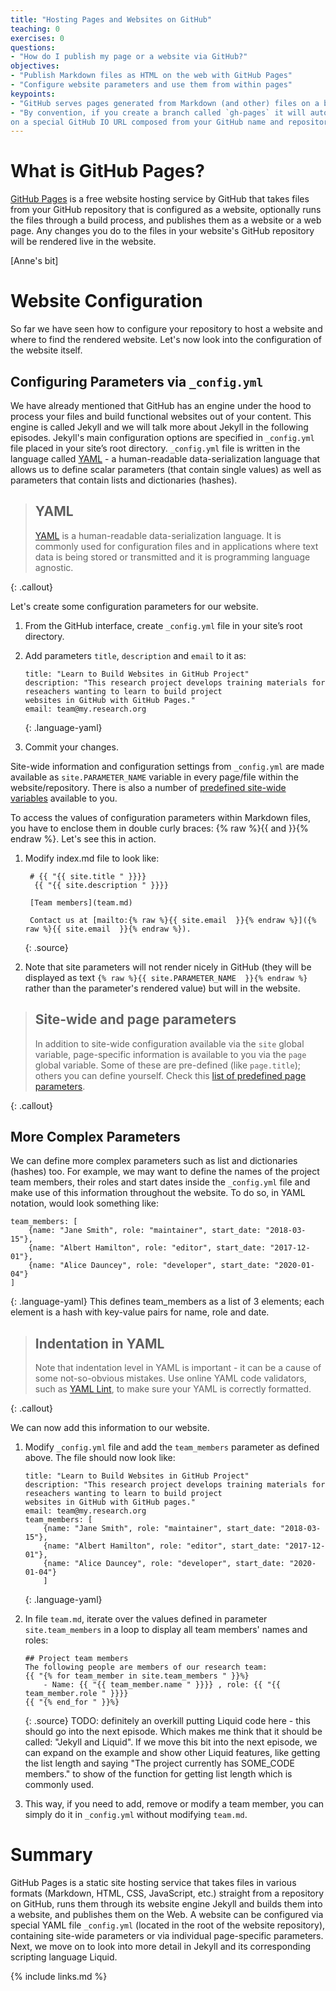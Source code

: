 ```yaml
---
title: "Hosting Pages and Websites on GitHub"
teaching: 0
exercises: 0
questions:
- "How do I publish my page or a website via GitHub?"
objectives:
- "Publish Markdown files as HTML on the web with GitHub Pages"
- "Configure website parameters and use them from within pages" 
keypoints:
- "GitHub serves pages generated from Markdown (and other) files on a branch of a GitHub repository specified by the user"
- "By convention, if you create a branch called `gh-pages` it will automatically be published as a website by GitHub
on a special GitHub IO URL composed from your GitHub name and repository name"
---
```


# What is GitHub Pages?
[GitHub Pages](https://docs.github.com/en/github/working-with-github-pages/about-github-pages) is a free website 
hosting service by GitHub that takes files from your GitHub repository that is configured as a website, 
optionally runs the files through a build process, and publishes them as a website or a web page. 
Any changes you do to the files in your website's GitHub repository 
will be rendered live in the website.

[Anne's bit]

# Website Configuration
So far we have seen how to configure your repository to host a website and where to find the rendered website. Let's
now look into the configuration of the website itself.

## Configuring Parameters via `_config.yml`
We have already mentioned that GitHub has an engine under the hood to process your files and 
build functional websites out of your content. 
This engine is called Jekyll and we will talk more about Jekyll in the following episodes. 
Jekyll's main configuration options are specified in `_config.yml` file placed in your site’s root directory. 
`_config.yml` file is written 
in the language called [YAML](https://yaml.org/) - a human-readable data-serialization language that allows us to define scalar 
parameters (that contain single values) as well as parameters that contain lists and dictionaries (hashes). 

> ## YAML 
>
> [YAML](https://yaml.org/) is a human-readable data-serialization language. It is commonly used for configuration files and in 
> applications where text data is being stored or transmitted and it is programming language agnostic.  
>
{: .callout}

Let's create some configuration parameters for our website.

1. From the GitHub interface, create `_config.yml` file in your site’s root directory.
2. Add parameters `title`, `description` and `email` to it as:

    ~~~
    title: "Learn to Build Websites in GitHub Project"
    description: "This research project develops training materials for reseachers wanting to learn to build project 
    websites in GitHub with GitHub Pages."
    email: team@my.research.org
    ~~~  
    {: .language-yaml}

3. Commit your changes.

Site-wide information and configuration settings from 
`_config.yml` are made available as `site.PARAMETER_NAME` variable in every page/file within the website/repository. 
There is also a number of 
[predefined site-wide variables](https://jekyllrb.com/docs/variables#site-variables) available to you. 

To access the values of configuration parameters within Markdown files, you have to enclose them in double curly 
braces: {% raw %}{{ and  }}{% endraw %}. Let's see this in action.

1. Modify index.md file to look like:
   ~~~
    # {{ "{{ site.title " }}}} 
     {{ "{{ site.description " }}}}     
   
    [Team members](team.md) 
   
    Contact us at [mailto:{% raw %}{{ site.email  }}{% endraw %}]({% raw %}{{ site.email  }}{% endraw %}).
   ~~~     
   {: .source}
 
2. Note that site parameters will not render nicely in GitHub (they will be displayed as text 
`{% raw %}{{ site.PARAMETER_NAME  }}{% endraw %}` rather than the parameter's rendered value) but will in the website.



> ## Site-wide and page parameters 
>
> In addition to site-wide configuration available via the `site` global variable, page-specific information is 
> available to you via the `page` global variable. Some of these are pre-defined (like `page.title`); 
> others you can define yourself. Check this [list of predefined page parameters](https://jekyllrb.com/docs/variables#page-variables).
>
{: .callout}

## More Complex Parameters

We can define more complex parameters such as list and dictionaries (hashes) too. 
For example, we may want 
to define the names of the project team members, their roles and start dates inside the `_config.yml` file 
and make use of this information throughout the website. To do so, in YAML notation, would look something like:

~~~
team_members: [
    {name: "Jane Smith", role: "maintainer", start_date: "2018-03-15"},
    {name: "Albert Hamilton", role: "editor", start_date: "2017-12-01"},
    {name: "Alice Dauncey", role: "developer", start_date: "2020-01-04"}
]
~~~   
{: .language-yaml}
This defines team_members as a list of 3 elements; each element is a hash with key-value pairs for name, role and date. 

> ## Indentation in YAML
> Note that indentation level in YAML is important - it can be a cause of some not-so-obvious mistakes. Use online YAML
>code validators, such as [YAML Lint](http://www.yamllint.com/), to make sure your YAML is correctly formatted.
>
{: .callout}

We can now add this information to our website.

1. Modify `_config.yml` file and add the `team_members` parameter as defined above. The file should now look like: 

    ~~~
    title: "Learn to Build Websites in GitHub Project"
    description: "This research project develops training materials for reseachers wanting to learn to build project 
    websites in GitHub with GitHub pages."
    email: team@my.research.org 
    team_members: [
        {name: "Jane Smith", role: "maintainer", start_date: "2018-03-15"},
        {name: "Albert Hamilton", role: "editor", start_date: "2017-12-01"},
        {name: "Alice Dauncey", role: "developer", start_date: "2020-01-04"}
        ]
    ~~~   
    {: .language-yaml}

2. In file `team.md`, iterate over the values defined in parameter `site.team_members` in a loop to display all 
team members' names and roles:

    ~~~                            
    ## Project team members  
    The following people are members of our research team:
    {{ "{% for team_member in site.team_members " }}%} 
        - Name: {{ "{{ team_member.name " }}}} , role: {{ "{{ team_member.role " }}}}   
    {{ "{% end_for " }}%}
    ~~~   
    {: .source}
    TODO: definitely an overkill putting Liquid code here - this should go into the next episode. Which makes me
    think that it should be called: "Jekyll and Liquid". If we move this bit into the next episode, we can expand on the 
    example and show other Liquid features, like getting the list length and saying "The project currently has 
    SOME_CODE members." to show of the function for getting list length which is commonly used.
       
3. This way, if you need to add, remove or modify a team member, you can simply do it in `_config.yml` without modifying
`team.md`. 

# Summary

GitHub Pages is a static site hosting service that takes files in various formats 
(Markdown, HTML, CSS, JavaScript, etc.) 
straight from a repository on GitHub, runs them through its website engine Jekyll and builds them into a website, 
and publishes them on the Web. A website can be configured via special YAML file `_config.yml` (located in the root of 
the website repository),
containing site-wide parameters or via individual page-specific parameters. Next, we move on to look into more detail in 
Jekyll and its corresponding scripting language Liquid. 

{% include links.md %}
